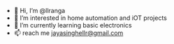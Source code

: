 - 👋 Hi, I’m @llranga
- 👀 I’m interested in home automation and iOT projects
- 🌱 I’m currently learning basic electronics
- 📫 reach me jayasinghellr@gmail.com

<!---
llranga/llranga is a ✨ special ✨ repository because its `README.md` (this file) appears on your GitHub profile.
You can click the Preview link to take a look at your changes.
--->
